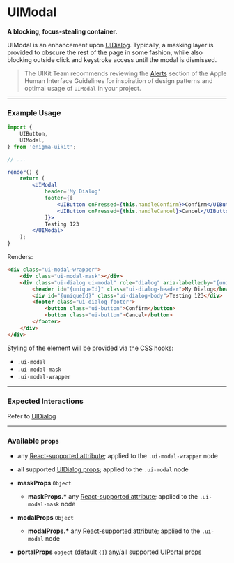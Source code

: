 # UIModal
__A blocking, focus-stealing container.__

UIModal is an enhancement upon [UIDialog](../UIDialog/README.md). Typically, a masking layer is provided to obscure the rest of the page in some fashion, while also blocking outside click and keystroke access until the modal is dismissed.

> The UIKit Team recommends reviewing the [Alerts](https://developer.apple.com/library/mac/documentation/UserExperience/Conceptual/OSXHIGuidelines/WindowAlerts.html#//apple_ref/doc/uid/20000957-CH44-SW1) section of the Apple Human Interface Guidelines for inspiration of design patterns and optimal usage of `UIModal` in your project.

---

### Example Usage

```jsx
import {
    UIButton,
    UIModal,
} from 'enigma-uikit';

// ...

render() {
    return (
        <UIModal
            header='My Dialog'
            footer={[
                <UIButton onPressed={this.handleConfirm}>Confirm</UIButton>,
                <UIButton onPressed={this.handleCancel}>Cancel</UIButton>,
            ]}>
            Testing 123
        </UIModal>
    );
}
```

Renders:

```html
<div class="ui-modal-wrapper">
    <div class="ui-modal-mask"></div>
    <div class="ui-dialog ui-modal" role="dialog" aria-labelledby="{uniqueId}" aria-describedby="{uniqueId}" tabindex="0">
        <header id="{uniqueId}" class="ui-dialog-header">My Dialog</header>
        <div id="{uniqueId}" class="ui-dialog-body">Testing 123</div>
        <footer class="ui-dialog-footer">
            <button class="ui-button">Confirm</button>
            <button class="ui-button">Cancel</button>
        </footer>
    </div>
</div>
```

Styling of the element will be provided via the CSS hooks:

- `.ui-modal`
- `.ui-modal-mask`
- `.ui-modal-wrapper`

---

### Expected Interactions

Refer to [UIDialog](../UIDialog/README.md)

---

### Available `props`

- any [React-supported attribute](https://facebook.github.io/react/docs/tags-and-attributes.html#html-attributes); applied to the `.ui-modal-wrapper` node

- all supported [UIDialog props](../UIDialog/README.md#available-props); applied to the `.ui-modal` node

- __maskProps__ `Object`
    - __maskProps.*__
      any [React-supported attribute](https://facebook.github.io/react/docs/tags-and-attributes.html#html-attributes); applied to the `.ui-modal-mask` node

- __modalProps__ `Object`
    - __modalProps.*__
      any [React-supported attribute](https://facebook.github.io/react/docs/tags-and-attributes.html#html-attributes); applied to the `.ui-modal` node

- __portalProps__ `object`
  (default `{}`) any/all supported [UIPortal props](../UIPortal/README.md)
